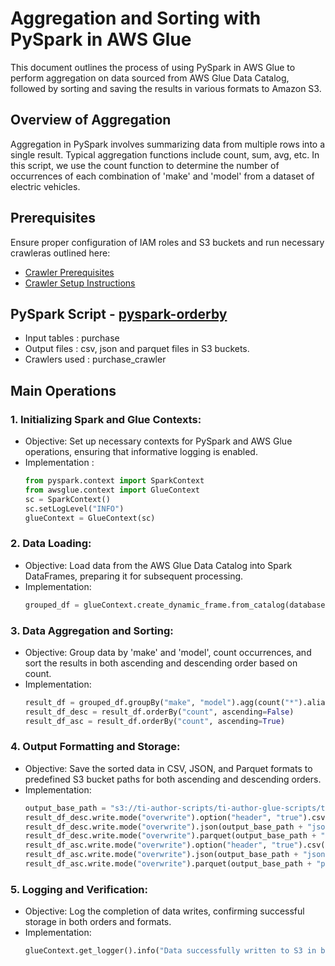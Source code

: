 # Aggregation and Sorting with PySpark in AWS Glue

 This document outlines the process of using PySpark in AWS Glue to perform aggregation on data sourced from AWS Glue Data Catalog, followed by sorting and saving the results in various formats to Amazon S3.

## Overview of Aggregation

Aggregation in PySpark involves summarizing data from multiple rows into a single result. Typical aggregation functions include count, sum, avg, etc. In this script, we use the count function to determine the number of occurrences of each combination of 'make' and 'model' from a dataset of electric vehicles.

## Prerequisites

Ensure proper configuration of IAM roles and S3 buckets and run necessary crawleras outlined here:
* [Crawler Prerequisites](/crawler-prerequisites.md)
* [Crawler Setup Instructions](/set-up-instructions.md)

##  PySpark Script - [pyspark-orderby](../glue-code/ti-pyspark-orderby.py)
- Input tables          : purchase
- Output files          : csv, json and parquet files in S3 buckets.
- Crawlers used         : purchase_crawler

## Main Operations
### 1. Initializing Spark and Glue Contexts:
* Objective: Set up necessary contexts for PySpark and AWS Glue operations, ensuring that informative logging is enabled.
* Implementation :
  ```python
  from pyspark.context import SparkContext
  from awsglue.context import GlueContext
  sc = SparkContext()
  sc.setLogLevel("INFO")
  glueContext = GlueContext(sc)
  ```
  
### 2. Data Loading:
* Objective: Load data from the AWS Glue Data Catalog into Spark DataFrames, preparing it for subsequent processing.
* Implementation:
  ```python
  grouped_df = glueContext.create_dynamic_frame.from_catalog(database="glue_db", table_name="electric_vehicle_population_data_csv").toDF()
  ```

### 3. Data Aggregation and Sorting:
* Objective: Group data by 'make' and 'model', count occurrences, and sort the results in both ascending and descending order based on count.
* Implementation:
  ```python
  result_df = grouped_df.groupBy("make", "model").agg(count("*").alias("count"))
  result_df_desc = result_df.orderBy("count", ascending=False)
  result_df_asc = result_df.orderBy("count", ascending=True)
  ```
  
### 4. Output Formatting and Storage:
* Objective: Save the sorted data in CSV, JSON, and Parquet formats to predefined S3 bucket paths for both ascending and descending orders.
* Implementation:
  ```python
  output_base_path = "s3://ti-author-scripts/ti-author-glue-scripts/ti-glue-pyspark-scripts-outputs/ti-pyspark-orderby-outputs/"
  result_df_desc.write.mode("overwrite").option("header", "true").csv(output_base_path + "csv/desc/")
  result_df_desc.write.mode("overwrite").json(output_base_path + "json/desc/")
  result_df_desc.write.mode("overwrite").parquet(output_base_path + "parquet/desc/")
  result_df_asc.write.mode("overwrite").option("header", "true").csv(output_base_path + "csv/asc/")
  result_df_asc.write.mode("overwrite").json(output_base_path + "json/asc/")
  result_df_asc.write.mode("overwrite").parquet(output_base_path + "parquet/asc/")

  ```
  
### 5. Logging and Verification:
* Objective: Log the completion of data writes, confirming successful storage in both orders and formats.
* Implementation:
  ```python
  glueContext.get_logger().info("Data successfully written to S3 in both ascending and descending order in CSV, JSON, and Parquet formats.")
  ```
